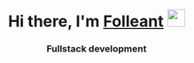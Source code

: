 <h1 align="center">Hi there, I'm <a href="" target="_blank">Folleant</a> 
<img src="https://github.com/blackcater/blackcater/raw/main/images/Hi.gif" height="32"/></h1>
<h3 align="center">Fullstack development</h3>
